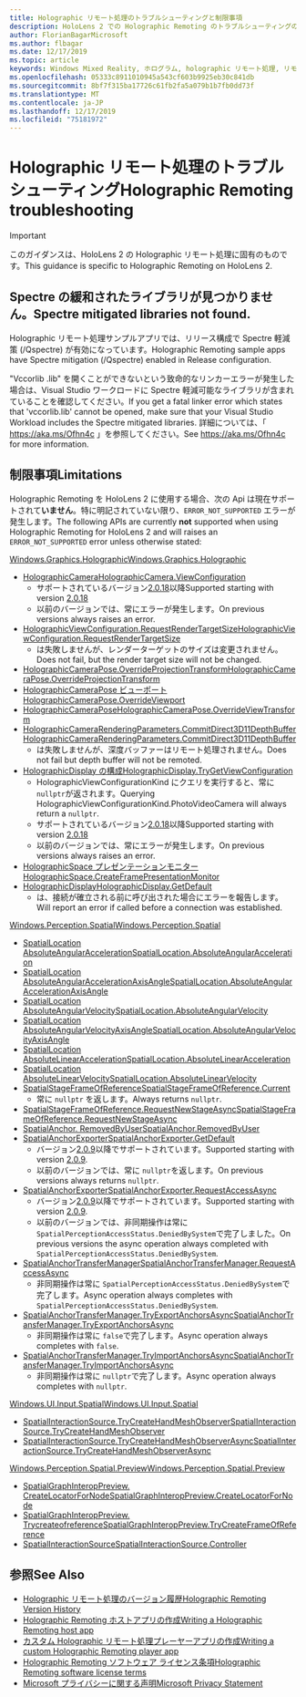 ```yaml
---
title: Holographic リモート処理のトラブルシューティングと制限事項
description: HoloLens 2 での Holographic Remoting のトラブルシューティングの手順
author: FlorianBagarMicrosoft
ms.author: flbagar
ms.date: 12/17/2019
ms.topic: article
keywords: Windows Mixed Reality, ホログラム, holographic リモート処理, リモートレンダリング, ネットワークレンダリング, HoloLens, リモートホログラム, トラブルシューティング, ヘルプ
ms.openlocfilehash: 05333c8911010945a543cf603b9925eb30c841db
ms.sourcegitcommit: 8bf7f315ba17726c61fb2fa5a079b1b7fb0dd73f
ms.translationtype: MT
ms.contentlocale: ja-JP
ms.lasthandoff: 12/17/2019
ms.locfileid: "75181972"
---
```

# <a name="holographic-remoting-troubleshooting"></a><span data-ttu-id="ec882-104">Holographic リモート処理のトラブルシューティング</span><span class="sxs-lookup"><span data-stu-id="ec882-104">Holographic Remoting troubleshooting</span></span>

> [!IMPORTANT]
> <span data-ttu-id="ec882-105">このガイダンスは、HoloLens 2 の Holographic リモート処理に固有のものです。</span><span class="sxs-lookup"><span data-stu-id="ec882-105">This guidance is specific to Holographic Remoting on HoloLens 2.</span></span>

## <a name="spectre-mitigated-libraries-not-found"></a><span data-ttu-id="ec882-106">Spectre の緩和されたライブラリが見つかりません。</span><span class="sxs-lookup"><span data-stu-id="ec882-106">Spectre mitigated libraries not found.</span></span>

<span data-ttu-id="ec882-107">Holographic リモート処理サンプルアプリでは、リリース構成で Spectre 軽減策 (/Qspectre) が有効になっています。</span><span class="sxs-lookup"><span data-stu-id="ec882-107">Holographic Remoting sample apps have Spectre mitigation (/Qspectre) enabled in Release configuration.</span></span>

<span data-ttu-id="ec882-108">"Vccorlib .lib" を開くことができないという致命的なリンカーエラーが発生した場合は、Visual Studio ワークロードに Spectre 軽減可能なライブラリが含まれていることを確認してください。</span><span class="sxs-lookup"><span data-stu-id="ec882-108">If you get a fatal linker error which states that 'vccorlib.lib' cannot be opened, make sure that your Visual Studio Workload includes the Spectre mitigated libraries.</span></span> <span data-ttu-id="ec882-109">詳細については、「 https://aka.ms/Ofhn4c 」を参照してください。</span><span class="sxs-lookup"><span data-stu-id="ec882-109">See https://aka.ms/Ofhn4c for more information.</span></span>

## <a name="limitations"></a><span data-ttu-id="ec882-110">制限事項</span><span class="sxs-lookup"><span data-stu-id="ec882-110">Limitations</span></span>

<span data-ttu-id="ec882-111">Holographic Remoting を HoloLens 2 に使用する場合、次の Api は現在サポートされて**いません**。特に明記されていない限り、```ERROR_NOT_SUPPORTED``` エラーが発生します。</span><span class="sxs-lookup"><span data-stu-id="ec882-111">The following APIs are currently **not** supported when using Holographic Remoting for HoloLens 2 and will raises an ```ERROR_NOT_SUPPORTED``` error unless otherwise stated:</span></span>

[<span data-ttu-id="ec882-112">Windows.Graphics.Holographic</span><span class="sxs-lookup"><span data-stu-id="ec882-112">Windows.Graphics.Holographic</span></span>](https://docs.microsoft.com/uwp/api/windows.graphics.holographic)

* [<span data-ttu-id="ec882-113">HolographicCamera</span><span class="sxs-lookup"><span data-stu-id="ec882-113">HolographicCamera.ViewConfiguration</span></span>](https://docs.microsoft.com/uwp/api/windows.graphics.holographic.holographiccamera.viewconfiguration)
  - <span data-ttu-id="ec882-114">サポートされているバージョン[2.0.18](holographic-remoting-version-history.md#v2.0.18)以降</span><span class="sxs-lookup"><span data-stu-id="ec882-114">Supported starting with version [2.0.18](holographic-remoting-version-history.md#v2.0.18)</span></span>
  - <span data-ttu-id="ec882-115">以前のバージョンでは、常にエラーが発生します。</span><span class="sxs-lookup"><span data-stu-id="ec882-115">On previous versions always raises an error.</span></span>
* [<span data-ttu-id="ec882-116">HolographicViewConfiguration.RequestRenderTargetSize</span><span class="sxs-lookup"><span data-stu-id="ec882-116">HolographicViewConfiguration.RequestRenderTargetSize</span></span>](https://docs.microsoft.com/uwp/api/windows.graphics.holographic.holographicviewconfiguration.requestrendertargetsize#Windows_Graphics_Holographic_HolographicViewConfiguration_RequestRenderTargetSize_Windows_Foundation_Size_)
  - <span data-ttu-id="ec882-117">は失敗しませんが、レンダーターゲットのサイズは変更されません。</span><span class="sxs-lookup"><span data-stu-id="ec882-117">Does not fail, but the render target size will not be changed.</span></span>
* [<span data-ttu-id="ec882-118">HolographicCameraPose.OverrideProjectionTransform</span><span class="sxs-lookup"><span data-stu-id="ec882-118">HolographicCameraPose.OverrideProjectionTransform</span></span>](https://docs.microsoft.com/uwp/api/windows.graphics.holographic.holographiccamerapose.overrideprojectiontransform)
* [<span data-ttu-id="ec882-119">HolographicCameraPose ビューポート</span><span class="sxs-lookup"><span data-stu-id="ec882-119">HolographicCameraPose.OverrideViewport</span></span>](https://docs.microsoft.com/uwp/api/windows.graphics.holographic.holographiccamerapose.overrideviewport)
* [<span data-ttu-id="ec882-120">HolographicCameraPose</span><span class="sxs-lookup"><span data-stu-id="ec882-120">HolographicCameraPose.OverrideViewTransform</span></span>](https://docs.microsoft.com/uwp/api/windows.graphics.holographic.holographiccamerapose.overrideviewtransform)
* [<span data-ttu-id="ec882-121">HolographicCameraRenderingParameters.CommitDirect3D11DepthBuffer</span><span class="sxs-lookup"><span data-stu-id="ec882-121">HolographicCameraRenderingParameters.CommitDirect3D11DepthBuffer</span></span>](https://docs.microsoft.com/uwp/api/windows.graphics.holographic.holographiccamerarenderingparameters.commitdirect3d11depthbuffer#Windows_Graphics_Holographic_HolographicCameraRenderingParameters_CommitDirect3D11DepthBuffer_Windows_Graphics_DirectX_Direct3D11_IDirect3DSurface_)
  - <span data-ttu-id="ec882-122">は失敗しませんが、深度バッファーはリモート処理されません。</span><span class="sxs-lookup"><span data-stu-id="ec882-122">Does not fail but depth buffer will not be remoted.</span></span>
* [<span data-ttu-id="ec882-123">HolographicDisplay の構成</span><span class="sxs-lookup"><span data-stu-id="ec882-123">HolographicDisplay.TryGetViewConfiguration</span></span>](https://docs.microsoft.com/uwp/api/windows.graphics.holographic.holographicdisplay.trygetviewconfiguration)
  - <span data-ttu-id="ec882-124">HolographicViewConfigurationKind にクエリを実行すると、常に ```nullptr```が返されます。</span><span class="sxs-lookup"><span data-stu-id="ec882-124">Querying HolographicViewConfigurationKind.PhotoVideoCamera will always return a ```nullptr```.</span></span>
  - <span data-ttu-id="ec882-125">サポートされているバージョン[2.0.18](holographic-remoting-version-history.md#v2.0.18)以降</span><span class="sxs-lookup"><span data-stu-id="ec882-125">Supported starting with version [2.0.18](holographic-remoting-version-history.md#v2.0.18)</span></span>
  - <span data-ttu-id="ec882-126">以前のバージョンでは、常にエラーが発生します。</span><span class="sxs-lookup"><span data-stu-id="ec882-126">On previous versions always raises an error.</span></span>
* [<span data-ttu-id="ec882-127">HolographicSpace プレゼンテーションモニター</span><span class="sxs-lookup"><span data-stu-id="ec882-127">HolographicSpace.CreateFramePresentationMonitor</span></span>](https://docs.microsoft.com/uwp/api/windows.graphics.holographic.holographicspace.createframepresentationmonitor)
* [<span data-ttu-id="ec882-128">HolographicDisplay</span><span class="sxs-lookup"><span data-stu-id="ec882-128">HolographicDisplay.GetDefault</span></span>](https://docs.microsoft.com/uwp/api/windows.graphics.holographic.holographicdisplay.getdefault#Windows_Graphics_Holographic_HolographicDisplay_GetDefault)
  - <span data-ttu-id="ec882-129">は、接続が確立される前に呼び出された場合にエラーを報告します。</span><span class="sxs-lookup"><span data-stu-id="ec882-129">Will report an error if called before a connection was established.</span></span>


[<span data-ttu-id="ec882-130">Windows.Perception.Spatial</span><span class="sxs-lookup"><span data-stu-id="ec882-130">Windows.Perception.Spatial</span></span>](https://docs.microsoft.com/uwp/api/windows.perception.spatial)

* [<span data-ttu-id="ec882-131">SpatialLocation AbsoluteAngularAcceleration</span><span class="sxs-lookup"><span data-stu-id="ec882-131">SpatialLocation.AbsoluteAngularAcceleration</span></span>](https://docs.microsoft.com/uwp/api/windows.perception.spatial.spatiallocation.absoluteangularacceleration)
* [<span data-ttu-id="ec882-132">SpatialLocation AbsoluteAngularAccelerationAxisAngle</span><span class="sxs-lookup"><span data-stu-id="ec882-132">SpatialLocation.AbsoluteAngularAccelerationAxisAngle</span></span>](https://docs.microsoft.com/uwp/api/windows.perception.spatial.spatiallocation.absoluteangularaccelerationaxisangle)
* [<span data-ttu-id="ec882-133">SpatialLocation AbsoluteAngularVelocity</span><span class="sxs-lookup"><span data-stu-id="ec882-133">SpatialLocation.AbsoluteAngularVelocity</span></span>](https://docs.microsoft.com/uwp/api/windows.perception.spatial.spatiallocation.absoluteangularvelocity)
* [<span data-ttu-id="ec882-134">SpatialLocation AbsoluteAngularVelocityAxisAngle</span><span class="sxs-lookup"><span data-stu-id="ec882-134">SpatialLocation.AbsoluteAngularVelocityAxisAngle</span></span>](https://docs.microsoft.com/uwp/api/windows.perception.spatial.spatiallocation.absoluteangularvelocityaxisangle)
* [<span data-ttu-id="ec882-135">SpatialLocation AbsoluteLinearAcceleration</span><span class="sxs-lookup"><span data-stu-id="ec882-135">SpatialLocation.AbsoluteLinearAcceleration</span></span>](https://docs.microsoft.com/uwp/api/windows.perception.spatial.spatiallocation.absolutelinearacceleration)
* [<span data-ttu-id="ec882-136">SpatialLocation AbsoluteLinearVelocity</span><span class="sxs-lookup"><span data-stu-id="ec882-136">SpatialLocation.AbsoluteLinearVelocity</span></span>](https://docs.microsoft.com/uwp/api/windows.perception.spatial.spatiallocation.absolutelinearvelocity)
* [<span data-ttu-id="ec882-137">SpatialStageFrameOfReference</span><span class="sxs-lookup"><span data-stu-id="ec882-137">SpatialStageFrameOfReference.Current</span></span>](https://docs.microsoft.com/uwp/api/windows.perception.spatial.spatialstageframeofreference.current)
  - <span data-ttu-id="ec882-138">常に ```nullptr``` を返します。</span><span class="sxs-lookup"><span data-stu-id="ec882-138">Always returns ```nullptr```.</span></span>
* [<span data-ttu-id="ec882-139">SpatialStageFrameOfReference.RequestNewStageAsync</span><span class="sxs-lookup"><span data-stu-id="ec882-139">SpatialStageFrameOfReference.RequestNewStageAsync</span></span>](https://docs.microsoft.com/uwp/api/windows.perception.spatial.spatialstageframeofreference.requestnewstageasync)
* [<span data-ttu-id="ec882-140">SpatialAnchor. RemovedByUser</span><span class="sxs-lookup"><span data-stu-id="ec882-140">SpatialAnchor.RemovedByUser</span></span>](https://docs.microsoft.com/uwp/api/windows.perception.spatial.spatialanchor.removedbyuser)
* [<span data-ttu-id="ec882-141">SpatialAnchorExporter</span><span class="sxs-lookup"><span data-stu-id="ec882-141">SpatialAnchorExporter.GetDefault</span></span>](https://docs.microsoft.com/uwp/api/windows.perception.spatial.spatialanchorexporter.getdefault
)
  - <span data-ttu-id="ec882-142">バージョン[2.0.9](holographic-remoting-version-history.md#v2.0.9)以降でサポートされています。</span><span class="sxs-lookup"><span data-stu-id="ec882-142">Supported starting with version [2.0.9](holographic-remoting-version-history.md#v2.0.9).</span></span> 
  - <span data-ttu-id="ec882-143">以前のバージョンでは、常に ```nullptr```を返します。</span><span class="sxs-lookup"><span data-stu-id="ec882-143">On previous versions always returns ```nullptr```.</span></span> 
* [<span data-ttu-id="ec882-144">SpatialAnchorExporter</span><span class="sxs-lookup"><span data-stu-id="ec882-144">SpatialAnchorExporter.RequestAccessAsync</span></span>](https://docs.microsoft.com/uwp/api/windows.perception.spatial.spatialanchorexporter.requestaccessasync
)
  - <span data-ttu-id="ec882-145">バージョン[2.0.9](holographic-remoting-version-history.md#v2.0.9)以降でサポートされています。</span><span class="sxs-lookup"><span data-stu-id="ec882-145">Supported starting with version [2.0.9](holographic-remoting-version-history.md#v2.0.9).</span></span> 
  - <span data-ttu-id="ec882-146">以前のバージョンでは、非同期操作は常に ```SpatialPerceptionAccessStatus.DeniedBySystem```で完了しました。</span><span class="sxs-lookup"><span data-stu-id="ec882-146">On previous versions the async operation always completed with ```SpatialPerceptionAccessStatus.DeniedBySystem```.</span></span>
* [<span data-ttu-id="ec882-147">SpatialAnchorTransferManager</span><span class="sxs-lookup"><span data-stu-id="ec882-147">SpatialAnchorTransferManager.RequestAccessAsync</span></span>](https://docs.microsoft.com/uwp/api/windows.perception.spatial.spatialanchortransfermanager.requestaccessasync#Windows_Perception_Spatial_SpatialAnchorTransferManager_RequestAccessAsync)
  - <span data-ttu-id="ec882-148">非同期操作は常に ```SpatialPerceptionAccessStatus.DeniedBySystem```で完了します。</span><span class="sxs-lookup"><span data-stu-id="ec882-148">Async operation always completes with ```SpatialPerceptionAccessStatus.DeniedBySystem```.</span></span>
* [<span data-ttu-id="ec882-149">SpatialAnchorTransferManager.TryExportAnchorsAsync</span><span class="sxs-lookup"><span data-stu-id="ec882-149">SpatialAnchorTransferManager.TryExportAnchorsAsync</span></span>](https://docs.microsoft.com/uwp/api/windows.perception.spatial.spatialanchortransfermanager.tryexportanchorsasync#Windows_Perception_Spatial_SpatialAnchorTransferManager_TryExportAnchorsAsync_Windows_Foundation_Collections_IIterable_Windows_Foundation_Collections_IKeyValuePair_System_String_Windows_Perception_Spatial_SpatialAnchor___Windows_Storage_Streams_IOutputStream_)
  - <span data-ttu-id="ec882-150">非同期操作は常に ```false```で完了します。</span><span class="sxs-lookup"><span data-stu-id="ec882-150">Async operation always completes with ```false```.</span></span>
* [<span data-ttu-id="ec882-151">SpatialAnchorTransferManager.TryImportAnchorsAsync</span><span class="sxs-lookup"><span data-stu-id="ec882-151">SpatialAnchorTransferManager.TryImportAnchorsAsync</span></span>](https://docs.microsoft.com/uwp/api/windows.perception.spatial.spatialanchortransfermanager.tryimportanchorsasync
)
  - <span data-ttu-id="ec882-152">非同期操作は常に ```nullptr```で完了します。</span><span class="sxs-lookup"><span data-stu-id="ec882-152">Async operation always completes with ```nullptr```.</span></span>

[<span data-ttu-id="ec882-153">Windows.UI.Input.Spatial</span><span class="sxs-lookup"><span data-stu-id="ec882-153">Windows.UI.Input.Spatial</span></span>](https://docs.microsoft.com/uwp/api/windows.ui.input.spatial)

* [<span data-ttu-id="ec882-154">SpatialInteractionSource.TryCreateHandMeshObserver</span><span class="sxs-lookup"><span data-stu-id="ec882-154">SpatialInteractionSource.TryCreateHandMeshObserver</span></span>](https://docs.microsoft.com/uwp/api/windows.ui.input.spatial.spatialinteractionsource.trycreatehandmeshobserver#Windows_UI_Input_Spatial_SpatialInteractionSource_TryCreateHandMeshObserver)
* [<span data-ttu-id="ec882-155">SpatialInteractionSource.TryCreateHandMeshObserverAsync</span><span class="sxs-lookup"><span data-stu-id="ec882-155">SpatialInteractionSource.TryCreateHandMeshObserverAsync</span></span>](https://docs.microsoft.com/uwp/api/windows.ui.input.spatial.spatialinteractionsource.trycreatehandmeshobserverasync)

[<span data-ttu-id="ec882-156">Windows.Perception.Spatial.Preview</span><span class="sxs-lookup"><span data-stu-id="ec882-156">Windows.Perception.Spatial.Preview</span></span>](https://docs.microsoft.com/uwp/api/windows.perception.spatial.preview)

* [<span data-ttu-id="ec882-157">SpatialGraphInteropPreview. CreateLocatorForNode</span><span class="sxs-lookup"><span data-stu-id="ec882-157">SpatialGraphInteropPreview.CreateLocatorForNode</span></span>](https://docs.microsoft.com/uwp/api/windows.perception.spatial.preview.spatialgraphinteroppreview.createlocatorfornode)
* [<span data-ttu-id="ec882-158">SpatialGraphInteropPreview. Trycreateofreference</span><span class="sxs-lookup"><span data-stu-id="ec882-158">SpatialGraphInteropPreview.TryCreateFrameOfReference</span></span>](https://docs.microsoft.com/uwp/api/windows.perception.spatial.preview.spatialgraphinteroppreview.trycreateframeofreference)
* [<span data-ttu-id="ec882-159">SpatialInteractionSource</span><span class="sxs-lookup"><span data-stu-id="ec882-159">SpatialInteractionSource.Controller</span></span>](https://docs.microsoft.com/uwp/api/windows.ui.input.spatial.spatialinteractionsource.controller#Windows_UI_Input_Spatial_SpatialInteractionSource_Controller)

## <a name="see-also"></a><span data-ttu-id="ec882-160">参照</span><span class="sxs-lookup"><span data-stu-id="ec882-160">See Also</span></span>
* [<span data-ttu-id="ec882-161">Holographic リモート処理のバージョン履歴</span><span class="sxs-lookup"><span data-stu-id="ec882-161">Holographic Remoting Version History</span></span>](holographic-remoting-version-history.md)
* [<span data-ttu-id="ec882-162">Holographic Remoting ホストアプリの作成</span><span class="sxs-lookup"><span data-stu-id="ec882-162">Writing a Holographic Remoting host app</span></span>](holographic-remoting-create-host.md)
* [<span data-ttu-id="ec882-163">カスタム Holographic リモート処理プレーヤーアプリの作成</span><span class="sxs-lookup"><span data-stu-id="ec882-163">Writing a custom Holographic Remoting player app</span></span>](holographic-remoting-create-player.md)
* [<span data-ttu-id="ec882-164">Holographic Remoting ソフトウェア ライセンス条項</span><span class="sxs-lookup"><span data-stu-id="ec882-164">Holographic Remoting software license terms</span></span>](https://docs.microsoft.com/legal/mixed-reality/microsoft-holographic-remoting-software-license-terms)
* [<span data-ttu-id="ec882-165">Microsoft プライバシーに関する声明</span><span class="sxs-lookup"><span data-stu-id="ec882-165">Microsoft Privacy Statement</span></span>](https://go.microsoft.com/fwlink/?LinkId=521839)
